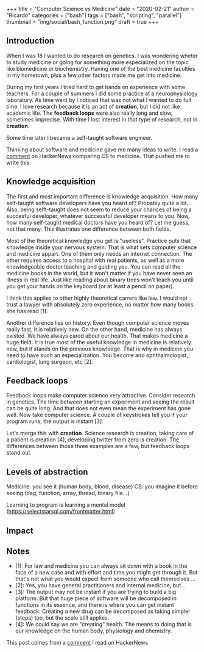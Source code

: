 +++
title = "Computer Science vs Medicine"
date = "2020-02-21"
author = "Ricardo"
categories = ["bash"]
tags = ["bash", "scripting", "parallel"]
thumbnail = "img/social/bash_function.png"
draft = true
+++

## Introduction

When I was 18 I wanted to do research on genetics. I was wondering wheter to study medicine or going for something more especialized on the topic like biomedicine or biochemistry. Having one of the best medicine faculties in my hometown, plus a few other factors made me get into medicine.

During my first years I tried hard to get hands on experience with some teachers. For a couple of summers I did some practice at a neurophysiology laboratory. As time went by I noticed that was not what I wanted to do full time. I love research because it is an act of **creation**, but I did not like academic life. The **feedback loops** were also really long and slow, sometimes imprecise. With time I lost interest in that type of research, not in **creation**.

Some time later I became a self-taught software engineer.

Thinking about software and medicine gave me many ideas to write. I read a [comment](https://news.ycombinator.com/item?id=23590111) on HackerNews comparing CS to medicine. That pushed me to write this.

## Knowledge acquisition

The first and most important difference is knowledge acquisition. How many self-taught software developers have you heard of? Probably quite a lot. Also, being selft-taught does not seem to reduce your chances of being a succesful developer, whatever successful developer means to you. Now, how many self-taught medical doctors have you heard of? Let me guess, not that many. This illustrates one difference between both fields.

Most of the theoretical knowledge you get is "useless". Practice puts that knowledge inside your nervous system. That is what sets computer science and medicine appart. One of them only needs an internet connection. The other requires access to a hospital with real patients, as well as a more knowledgeable doctor teaching and guiding you. You can read all the medicine books in the world, but it won't matter if you have never seen an illness in real life. Just like reading about binary trees won't teach you until you get your hands on the keyboard (or at least a pencil on paper).

I think this applies to other highly theoretical carrers like law. I would not trust a lawyer with absolutely zero experience, no matter how many books she has read [1].

Another difference lies on history. Even though computer science moves  really fast, it is relatively new. On the other hand, medicine has always existed. We have always cared about our health. That makes medicine a huge field. It is true most of the useful knowledge in medicine is relatively new, but it stands on the previous knowledge. That is why in medicine you need to have such an especialization. You become and ophthalmologist, cardiologist, lung surgeon, etc [2].

## Feedback loops

Feedback loops make computer science very attractive. Consider research in genetics. The time between starting an experiment and seeing the result can be quite long. And that does not even mean the experiment has gone well. Now take computer science. A couple of keystrokes tell you if your program runs, the output is instant [3].

Let's merge this with **creation**. Science research is creation, taking care of a patient is creation [4], developing twitter from zero is creation. The differences between those three examples are a few, but feedback loops stand out. 

## Levels of abstraction

Medicine: you see it (human body, blood, disease)
CS: you imagine it before seeing (dag, function, array, thread, binary file...)

Learning to program is learning a mental model (https://selectstarsql.com/frontmatter.html)

## Impact

## Notes

* [1]: For law and medicine you can always sit down with a book in the face of a new case and with effort and time you might get through it. But that's not what you would  expect from someone who call themselves ...
* [2]: Yes, you have general practitioners and internal medicine, but...
* [3]: The output may not be instant if you are trying to build a big platform. But that huge piece of software will be decomposed in functions in its essence, and there is where you can get instant feedback. Creating a new drug can be decomposed as taking simpler (steps) too, but the scale still applies.
* [4]: We could say we are "creating" health. The means to doing that is our knowledge on the human body, physiology and chemistry.

This post comes from a [comment](https://news.ycombinator.com/item?id=23590111) I read on HackerNews